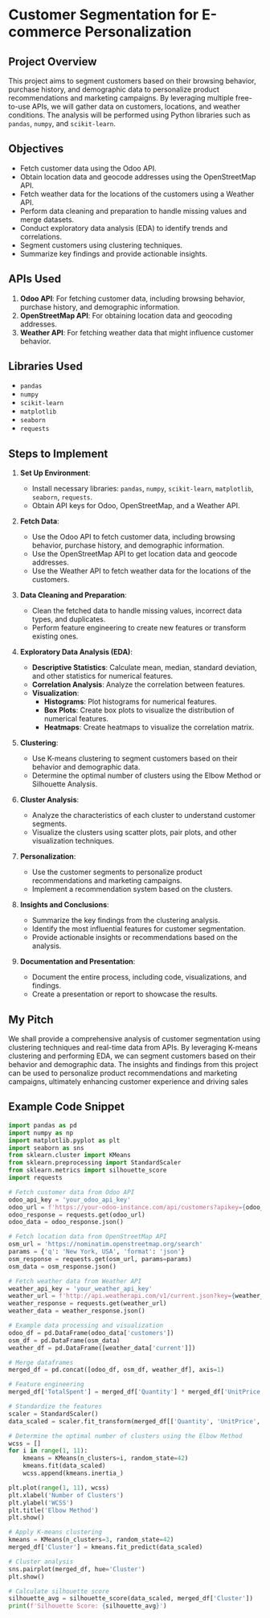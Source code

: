 # Customer Segmentation for E-commerce Personalization

## Project Overview

This project aims to segment customers based on their browsing behavior, purchase history, and demographic data to personalize product recommendations and marketing campaigns. By leveraging multiple free-to-use APIs, we will gather data on customers, locations, and weather conditions. The analysis will be performed using Python libraries such as `pandas`, `numpy`, and `scikit-learn`.

## Objectives

- Fetch customer data using the Odoo API.
- Obtain location data and geocode addresses using the OpenStreetMap API.
- Fetch weather data for the locations of the customers using a Weather API.
- Perform data cleaning and preparation to handle missing values and merge datasets.
- Conduct exploratory data analysis (EDA) to identify trends and correlations.
- Segment customers using clustering techniques.
- Summarize key findings and provide actionable insights.

## APIs Used

1. **Odoo API**: For fetching customer data, including browsing behavior, purchase history, and demographic information.
2. **OpenStreetMap API**: For obtaining location data and geocoding addresses.
3. **Weather API**: For fetching weather data that might influence customer behavior.

## Libraries Used

- `pandas`
- `numpy`
- `scikit-learn`
- `matplotlib`
- `seaborn`
- `requests`

## Steps to Implement

1. **Set Up Environment**:
   - Install necessary libraries: `pandas`, `numpy`, `scikit-learn`, `matplotlib`, `seaborn`, `requests`.
   - Obtain API keys for Odoo, OpenStreetMap, and a Weather API.

2. **Fetch Data**:
   - Use the Odoo API to fetch customer data, including browsing behavior, purchase history, and demographic information.
   - Use the OpenStreetMap API to get location data and geocode addresses.
   - Use the Weather API to fetch weather data for the locations of the customers.

3. **Data Cleaning and Preparation**:
   - Clean the fetched data to handle missing values, incorrect data types, and duplicates.
   - Perform feature engineering to create new features or transform existing ones.

4. **Exploratory Data Analysis (EDA)**:
   - **Descriptive Statistics**: Calculate mean, median, standard deviation, and other statistics for numerical features.
   - **Correlation Analysis**: Analyze the correlation between features.
   - **Visualization**:
     - **Histograms**: Plot histograms for numerical features.
     - **Box Plots**: Create box plots to visualize the distribution of numerical features.
     - **Heatmaps**: Create heatmaps to visualize the correlation matrix.

5. **Clustering**:
   - Use K-means clustering to segment customers based on their behavior and demographic data.
   - Determine the optimal number of clusters using the Elbow Method or Silhouette Analysis.

6. **Cluster Analysis**:
   - Analyze the characteristics of each cluster to understand customer segments.
   - Visualize the clusters using scatter plots, pair plots, and other visualization techniques.

7. **Personalization**:
   - Use the customer segments to personalize product recommendations and marketing campaigns.
   - Implement a recommendation system based on the clusters.

8. **Insights and Conclusions**:
   - Summarize the key findings from the clustering analysis.
   - Identify the most influential features for customer segmentation.
   - Provide actionable insights or recommendations based on the analysis.

9. **Documentation and Presentation**:
   - Document the entire process, including code, visualizations, and findings.
   - Create a presentation or report to showcase the results.

## My Pitch
We shall provide a comprehensive analysis of customer segmentation using clustering techniques and real-time data from APIs. By leveraging K-means clustering and performing EDA, we can segment customers based on their behavior and demographic data. The insights and findings from this project can be used to personalize product recommendations and marketing campaigns, ultimately enhancing customer experience and driving sales

## Example Code Snippet

```python
import pandas as pd
import numpy as np
import matplotlib.pyplot as plt
import seaborn as sns
from sklearn.cluster import KMeans
from sklearn.preprocessing import StandardScaler
from sklearn.metrics import silhouette_score
import requests

# Fetch customer data from Odoo API
odoo_api_key = 'your_odoo_api_key'
odoo_url = f'https://your-odoo-instance.com/api/customers?apikey={odoo_api_key}'
odoo_response = requests.get(odoo_url)
odoo_data = odoo_response.json()

# Fetch location data from OpenStreetMap API
osm_url = 'https://nominatim.openstreetmap.org/search'
params = {'q': 'New York, USA', 'format': 'json'}
osm_response = requests.get(osm_url, params=params)
osm_data = osm_response.json()

# Fetch weather data from Weather API
weather_api_key = 'your_weather_api_key'
weather_url = f'http://api.weatherapi.com/v1/current.json?key={weather_api_key}&q=New York'
weather_response = requests.get(weather_url)
weather_data = weather_response.json()

# Example data processing and visualization
odoo_df = pd.DataFrame(odoo_data['customers'])
osm_df = pd.DataFrame(osm_data)
weather_df = pd.DataFrame([weather_data['current']])

# Merge dataframes
merged_df = pd.concat([odoo_df, osm_df, weather_df], axis=1)

# Feature engineering
merged_df['TotalSpent'] = merged_df['Quantity'] * merged_df['UnitPrice']

# Standardize the features
scaler = StandardScaler()
data_scaled = scaler.fit_transform(merged_df[['Quantity', 'UnitPrice', 'TotalSpent']])

# Determine the optimal number of clusters using the Elbow Method
wcss = []
for i in range(1, 11):
    kmeans = KMeans(n_clusters=i, random_state=42)
    kmeans.fit(data_scaled)
    wcss.append(kmeans.inertia_)

plt.plot(range(1, 11), wcss)
plt.xlabel('Number of Clusters')
plt.ylabel('WCSS')
plt.title('Elbow Method')
plt.show()

# Apply K-means clustering
kmeans = KMeans(n_clusters=3, random_state=42)
merged_df['Cluster'] = kmeans.fit_predict(data_scaled)

# Cluster analysis
sns.pairplot(merged_df, hue='Cluster')
plt.show()

# Calculate silhouette score
silhouette_avg = silhouette_score(data_scaled, merged_df['Cluster'])
print(f'Silhouette Score: {silhouette_avg}')
